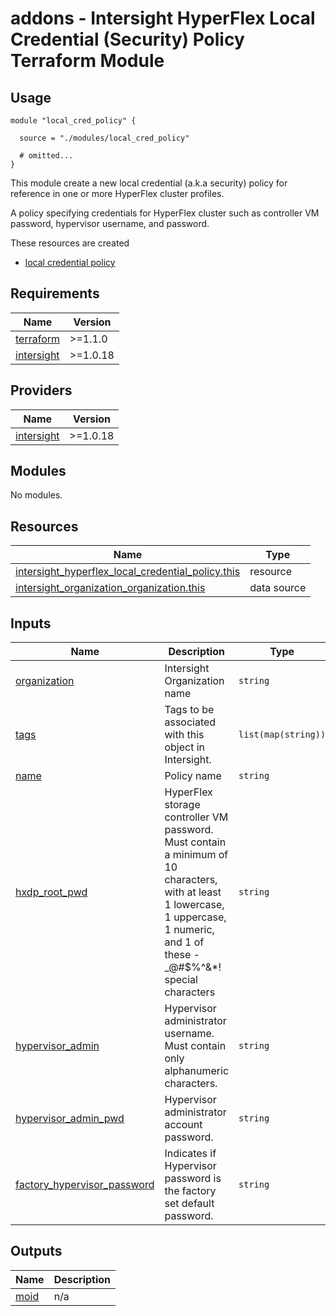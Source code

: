 # addons - Intersight HyperFlex Local Credential (Security) Policy Terraform Module

## Usage

```hcl
module "local_cred_policy" {

  source = "./modules/local_cred_policy"

  # omitted...
}
```

This module create a new local credential (a.k.a security) policy for reference in one or more HyperFlex cluster profiles.

A policy specifying credentials for HyperFlex cluster such as controller VM password, hypervisor username, and password.

These resources are created
* [local credential policy](https://registry.terraform.io/providers/CiscoDevNet/intersight/latest/docs/resources/hyperflex_local_credential_policy)

<!-- BEGINNING OF PRE-COMMIT-TERRAFORM DOCS HOOK -->
## Requirements

| Name | Version |
|------|---------|
| <a name="requirement_terraform"></a> [terraform](#requirement\_terraform) | >=1.1.0 |
| <a name="requirement_intersight"></a> [intersight](#requirement\_intersight) | >=1.0.18 |

## Providers

| Name | Version |
|------|---------|
| <a name="provider_intersight"></a> [intersight](#provider\_intersight) | >=1.0.18 |

## Modules

No modules.

## Resources

| Name | Type |
|------|------|
| [intersight_hyperflex_local_credential_policy.this](https://registry.terraform.io/providers/CiscoDevNet/intersight/latest/docs/resources/hyperflex_local_credential_policy) | resource |
| [intersight_organization_organization.this](https://registry.terraform.io/providers/CiscoDevNet/intersight/latest/docs/data-sources/organization_organization) | data source |

## Inputs

| Name | Description | Type | Default | Required |
|------|-------------|------|---------|:--------:|
| <a name="input_organization"></a> [organization](#input\_organization) | Intersight Organization name | `string` | `"default"` | no |
| <a name="input_tags"></a> [tags](#input\_tags) | Tags to be associated with this object in Intersight. | `list(map(string))` | `[]` | no |
| <a name="input_name"></a> [name](#input\_name) | Policy name | `string` | `""` | no |
| <a name="input_hxdp_root_pwd"></a> [hxdp\_root\_pwd](#input\_hxdp\_root\_pwd) | HyperFlex storage controller VM password.  Must contain a minimum of 10 characters, with at least 1 lowercase, 1 uppercase, 1 numeric, and 1 of these -_@#$%^&*! special characters | `string` | `""` | no |
| <a name="input_hypervisor_admin"></a> [hypervisor\_admin](#input\_hypervisor\_admin) | Hypervisor administrator username. Must contain only alphanumeric characters. | `string` | `""` | no |
| <a name="input_hypervisor_admin_pwd"></a> [hypervisor\_admin\_pwd](#input\_hypervisor\_admin\_pwd) | Hypervisor administrator account password. | `string` | `""` | no |
| <a name="input_factory_hypervisor_password"></a> [factory\_hypervisor\_password](#input\_factory\_hypervisor\_password) | Indicates if Hypervisor password is the factory set default password. | `string` | `""` | no |

## Outputs

| Name | Description |
|------|-------------|
| <a name="output_moid"></a> [moid](#output\_moid) | n/a |
<!-- END OF PRE-COMMIT-TERRAFORM DOCS HOOK -->
